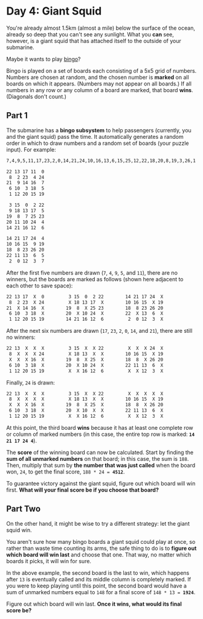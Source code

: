 # Day 4: Giant Squid

You're already almost 1.5km (almost a mile) below the surface of the ocean, already so deep that you can't see any sunlight. What you **can** see, however, is a giant squid that has attached itself to the outside of your submarine.

Maybe it wants to play [bingo](<https://en.wikipedia.org/wiki/Bingo_(American_version)>)?

Bingo is played on a set of boards each consisting of a 5x5 grid of numbers. Numbers are chosen at random, and the chosen number is **marked** on all boards on which it appears. (Numbers may not appear on all boards.) If all numbers in any row or any column of a board are marked, that board **wins**. (Diagonals don't count.)

## Part 1

The submarine has a **bingo subsystem** to help passengers (currently, you and the giant squid) pass the time. It automatically generates a random order in which to draw numbers and a random set of boards (your puzzle input). For example:

```txt
7,4,9,5,11,17,23,2,0,14,21,24,10,16,13,6,15,25,12,22,18,20,8,19,3,26,1

22 13 17 11  0
 8  2 23  4 24
21  9 14 16  7
 6 10  3 18  5
 1 12 20 15 19

 3 15  0  2 22
 9 18 13 17  5
19  8  7 25 23
20 11 10 24  4
14 21 16 12  6

14 21 17 24  4
10 16 15  9 19
18  8 23 26 20
22 11 13  6  5
 2  0 12  3  7
```

After the first five numbers are drawn (`7`, `4`, `9`, `5`, and `11`), there are no winners, but the boards are marked as follows (shown here adjacent to each other to save space):

```txt
22 13 17  X  0         3 15  0  2 22        14 21 17 24  X
 8  2 23  X 24         X 18 13 17  X        10 16 15  X 19
21  X 14 16  X        19  8  X 25 23        18  8 23 26 20
 6 10  3 18  X        20  X 10 24  X        22  X 13  6  X
 1 12 20 15 19        14 21 16 12  6         2  0 12  3  X
```

After the next six numbers are drawn (`17`, `23`, `2`, `0`, `14`, and `21`), there are still no winners:

```txt
22 13  X  X  X         3 15  X  X 22         X  X  X 24  X
 8  X  X  X 24         X 18 13  X  X        10 16 15  X 19
 X  X  X 16  X        19  8  X 25  X        18  8  X 26 20
 6 10  3 18  X        20  X 10 24  X        22 11 13  6  X
 1 12 20 15 19         X  X 16 12  6         X  X 12  3  X
```

Finally, `24` is drawn:

```txt
22 13  X  X  X         3 15  X  X 22         X  X  X  X  X
 8  X  X  X  X         X 18 13  X  X        10 16 15  X 19
 X  X  X 16  X        19  8  X 25  X        18  8  X 26 20
 6 10  3 18  X        20  X 10  X  X        22 11 13  6  X
 1 12 20 15 19         X  X 16 12  6         X  X 12  3  X
```

At this point, the third board **wins** because it has at least one complete row or column of marked numbers (in this case, the entire top row is marked: **`14 21 17 24 4`**).

The **score** of the winning board can now be calculated. Start by finding the **sum of all unmarked numbers** on that board; in this case, the sum is `188`. Then, multiply that sum by **the number that was just called** when the board won, `24`, to get the final score, `188 * 24 = `**`4512`**.

To guarantee victory against the giant squid, figure out which board will win first. **What will your final score be if you choose that board?**

## Part Two

On the other hand, it might be wise to try a different strategy: let the giant squid win.

You aren't sure how many bingo boards a giant squid could play at once, so rather than waste time counting its arms, the safe thing to do is to **figure out which board will win last** and choose that one. That way, no matter which boards it picks, it will win for sure.

In the above example, the second board is the last to win, which happens after `13` is eventually called and its middle column is completely marked. If you were to keep playing until this point, the second board would have a sum of unmarked numbers equal to `148` for a final score of `148 * 13 = `**`1924`**.

Figure out which board will win last. **Once it wins, what would its final score be?**
